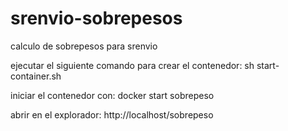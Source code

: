 # srenvio-sobrepesos
calculo de sobrepesos para srenvio

ejecutar el siguiente comando para crear el contenedor: 
sh start-container.sh

iniciar el contenedor con: 
docker start sobrepeso

abrir en el explorador: 
http://localhost/sobrepeso